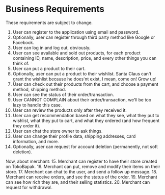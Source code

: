 # Business Requirements

These requirements are subject to change.

1. User can register to the application using email and password.
2. Optionally, user can register through third party method like Google or Facebook.
3. User can log in and log out, obviously.
4. User can see available and sold out products, for each product containing ID, name, description, price, and every other things you can think of.
5. User can put a product to their cart.
6. Optionally, user can put a product to their wishlist. Santa Claus can't grant the wishlist because he does'nt exist, I mean, come on! Grow up!
7. User can check out their products from the cart, and choose a payment method, shipping method.
8. User can see the status of their order/transaction.
9. User CANNOT COMPLAIN about their order/transaction, we'll be too lazy to handle this case.
10. User can review the products only after they received it.
11. User can get recommendation based on what they see, what they put to wishlist, what they put to cart, and what they ordered (and how frequent they order it).
12. User can chat the store owner to ask things.
13. User can change their profile data, shipping addresses, card information, and more.
14. Optionally, user can request for account deletion (permanently, not soft deletion).

Now, about merchant:
15. Merchant can register to have their store created on TokoBapak.
16. Merchant can put, remove and modify their items on their store.
17. Merchant can chat to the user, and send a follow up message.
18. Merchant can receive orders, and see the status of the order.
19. Merchant can see how rich they are, and their selling statistics.
20. Merchant can request for withdrawal.
